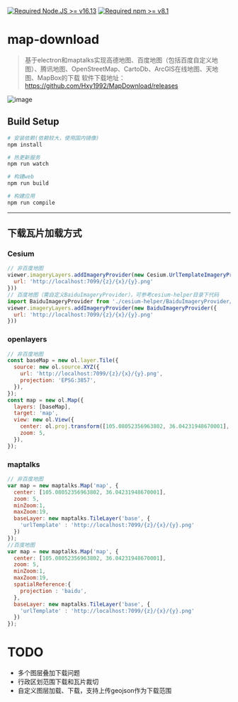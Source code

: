 [![Required Node.JS >= v16.13](https://img.shields.io/static/v1?label=node&message=%3E=16.13&logo=node.js&color)](https://nodejs.org/about/releases/)
[![Required npm >= v8.1](https://img.shields.io/static/v1?label=npm&message=%3E=8.1&logo=npm&color)](https://github.com/npm/cli/releases)
# map-download

> 基于electron和maptalks实现高德地图、百度地图（包括百度自定义地图）、腾讯地图、OpenStreetMap、CartoDb、ArcGIS在线地图、天地图、MapBox的下载
> 软件下载地址：https://github.com/Hxy1992/MapDownload/releases

![image](https://user-images.githubusercontent.com/14800641/154039927-e8994f36-523b-40cb-b184-46a7d8e1a9f2.png)


## Build Setup

``` bash
# 安装依赖(依赖较大，使用国内镜像)
npm install

# 热更新服务
npm run watch

# 构建web
npm run build

# 构建应用
npm run compile

```
---

## 下载瓦片加载方式

### Cesium

```javascript
// 非百度地图
viewer.imageryLayers.addImageryProvider(new Cesium.UrlTemplateImageryProvider({
  url: 'http://localhost:7099/{z}/{x}/{y}.png'
}))
// 百度地图（需自定义BaiduImageryProvider），可参考cesium-helper目录下代码
import BaiduImageryProvider from './cesium-helper/BaiduImageryProvider/BaiduImageryProvider.js'
viewer.imageryLayers.addImageryProvider(new BaiduImageryProvider({
  url: 'http://localhost:7099/{z}/{x}/{y}.png'
}))

```

### openlayers

```javascript
// 非百度地图
const baseMap = new ol.layer.Tile({
  source: new ol.source.XYZ({
    url: 'http://localhost:7099/{z}/{x}/{y}.png',
    projection: 'EPSG:3857',
  }),
});
const map = new ol.Map({
  layers: [baseMap],
  target: 'map',
  view: new ol.View({
    center: ol.proj.transform([105.08052356963802, 36.04231948670001], 'EPSG:4326', 'EPSG:3857'),
    zoom: 5,
  }),
});

```

### maptalks

```javascript
// 非百度地图
var map = new maptalks.Map('map', {
  center: [105.08052356963802, 36.04231948670001],
  zoom: 5,
  minZoom:1,
  maxZoom:19,
  baseLayer: new maptalks.TileLayer('base', {
    'urlTemplate' : 'http://localhost:7099/{z}/{x}/{y}.png'
  })
});
//百度地图
var map = new maptalks.Map('map', {
  center: [105.08052356963802, 36.04231948670001],
  zoom: 5,
  minZoom:1,
  maxZoom:19,
  spatialReference:{
    projection : 'baidu',
  },
  baseLayer: new maptalks.TileLayer('base', {
    'urlTemplate' : 'http://localhost:7099/{z}/{x}/{y}.png'
  })
});
```

# TODO
+ 多个图层叠加下载问题
+ 行政区划范围下载和瓦片裁切
+ 自定义图层加载、下载，支持上传geojson作为下载范围
